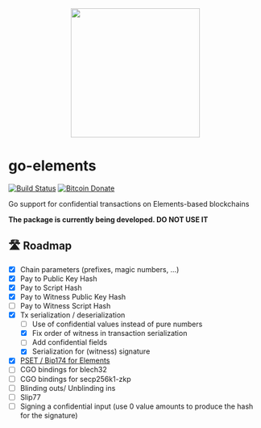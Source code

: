 <div align="center">
	<img width="256" src="go-elements-gopher.png">
</div>

# go-elements

[![Build Status](https://travis-ci.com/vulpemventures/go-elements.svg?branch=master)](https://travis-ci.com/vulpemventures/go-elements)
[![Bitcoin Donate](https://badgen.net/badge/Bitcoin/Donate/F7931A?icon=bitcoin)](https://blockstream.info/address/3MdERN32qiMnQ68bSSee5CXQkrSGx1iStr)



Go support for confidential transactions on Elements-based blockchains 


**The package is currently being developed. DO NOT USE IT**


## 🛣 Roadmap

- [x] Chain parameters (prefixes, magic numbers, …)
- [x] Pay to Public Key Hash
- [x] Pay to Script Hash
- [x] Pay to Witness Public Key Hash
- [ ] Pay to Witness Script Hash
- [x] Tx serialization / deserialization
  - [ ] Use of confidential values instead of pure numbers
  - [x] Fix order of witness in transaction serialization
  - [ ] Add confidential fields
  - [x] Serialization for (witness) signature
- [x] [PSET / Bip174 for Elements](https://github.com/vulpemventures/go-elements/tree/master/pset)
- [ ] CGO bindings for blech32
- [ ] CGO bindings for secp256k1-zkp
- [ ] Blinding outs/ Unblinding ins
- [ ] Slip77
- [ ] Signing a confidential input (use 0 value amounts to produce the hash for the signature)
